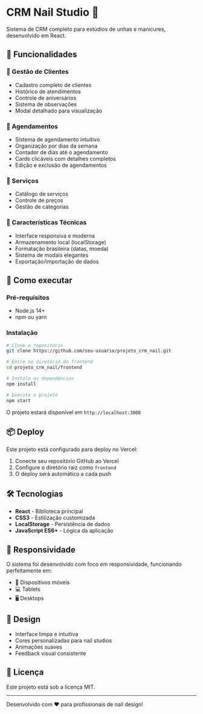 # CRM Nail Studio 💅

Sistema de CRM completo para estúdios de unhas e manicures, desenvolvido em React.

## 🌟 Funcionalidades

### 👥 Gestão de Clientes
- Cadastro completo de clientes
- Histórico de atendimentos
- Controle de aniversários
- Sistema de observações
- Modal detalhado para visualização

### 📅 Agendamentos
- Sistema de agendamento intuitivo
- Organização por dias da semana
- Contador de dias até o agendamento
- Cards clicáveis com detalhes completos
- Edição e exclusão de agendamentos

### 🎨 Serviços
- Catálogo de serviços
- Controle de preços
- Gestão de categorias

### 💼 Características Técnicas
- Interface responsiva e moderna
- Armazenamento local (localStorage)
- Formatação brasileira (datas, moeda)
- Sistema de modais elegantes
- Exportação/importação de dados

## 🚀 Como executar

### Pré-requisitos
- Node.js 14+
- npm ou yarn

### Instalação
```bash
# Clone o repositório
git clone https://github.com/seu-usuario/projeto_crm_nail.git

# Entre no diretório do frontend
cd projeto_crm_nail/frontend

# Instale as dependências
npm install

# Execute o projeto
npm start
```

O projeto estará disponível em `http://localhost:3000`

## 📦 Deploy

Este projeto está configurado para deploy no Vercel:

1. Conecte seu repositório GitHub ao Vercel
2. Configure o diretório raiz como `frontend`
3. O deploy será automático a cada push

## 🛠️ Tecnologias

- **React** - Biblioteca principal
- **CSS3** - Estilização customizada
- **LocalStorage** - Persistência de dados
- **JavaScript ES6+** - Lógica da aplicação

## 📱 Responsividade

O sistema foi desenvolvido com foco em responsividade, funcionando perfeitamente em:
- 📱 Dispositivos móveis
- 💻 Tablets
- 🖥️ Desktops

## 🎨 Design

- Interface limpa e intuitiva
- Cores personalizadas para nail studios
- Animações suaves
- Feedback visual consistente

## 📄 Licença

Este projeto está sob a licença MIT.

---

Desenvolvido com ❤️ para profissionais de nail design!

